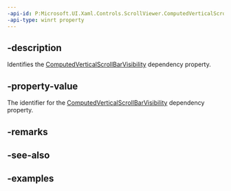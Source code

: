 ```yaml
---
-api-id: P:Microsoft.UI.Xaml.Controls.ScrollViewer.ComputedVerticalScrollBarVisibilityProperty
-api-type: winrt property
---
```


## -description

Identifies the [ComputedVerticalScrollBarVisibility](scrollviewer_computedverticalscrollbarvisibility.md) dependency property.

## -property-value

The identifier for the [ComputedVerticalScrollBarVisibility](scrollviewer_computedverticalscrollbarvisibility.md) dependency property.

## -remarks

## -see-also

## -examples

